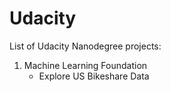 # Udacity

List of Udacity Nanodegree projects:

1. Machine Learning Foundation
   * Explore US Bikeshare Data
